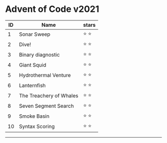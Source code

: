 # Advent of Code v2021

| ID | Name      |   stars     |
-----|-----------|---------------|
|  1 | Sonar Sweep | :star: :star: |
|  2 | Dive! | :star: :star:|
|  3 | Binary diagnostic | :star: :star:|
|  4 | Giant Squid | :star: :star:|
|  5 | Hydrothermal Venture | :star: :star:|
|  6 | Lanternfish | :star: :star:|
|  7 | The Treachery of Whales | :star: :star:|
|  8 | Seven Segment Search | :star: :star:|
|  9 | Smoke Basin | :star: :star:|
| 10 | Syntax Scoring | :star: :star:|
_____________________________

